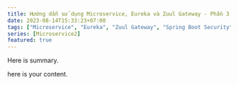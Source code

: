 ```yaml
---
title: Hướng dẫn sử dụng Microservice, Eureka và Zuul Gateway - Phần 3
date: 2023-08-14T15:33:23+07:00
tags: ["Microservice", "Eureka", "Zuul Gateway", "Spring Boot Security", "Spring Cloud Configuration", "Spring Cloud Netflix"]
series: [Microservice2]
featured: true
---
```

Here is summary.

<!--more-->

here is your content.
